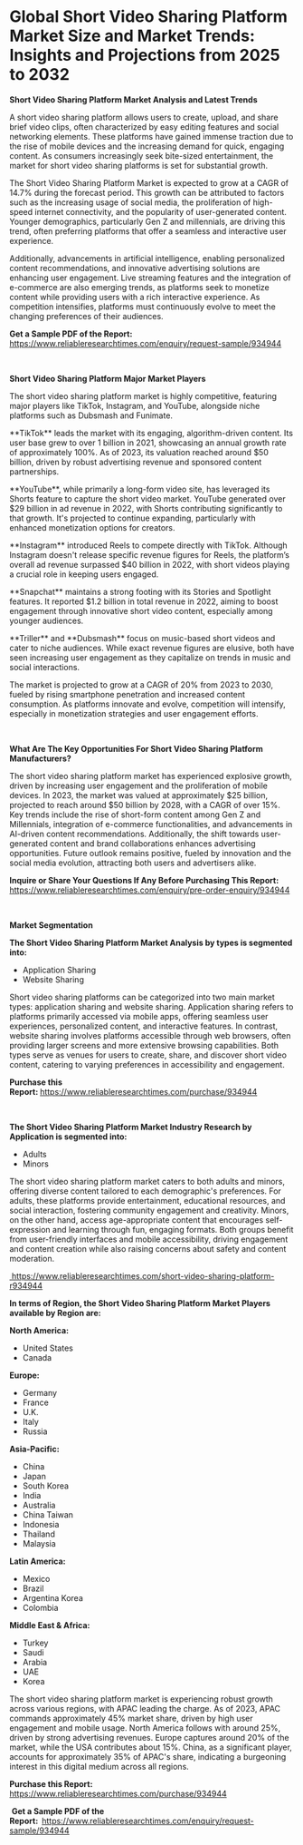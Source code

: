 <p><h1>Global Short Video Sharing Platform Market Size and Market Trends: Insights and Projections from 2025 to 2032</h1></p><p><strong>Short Video Sharing Platform Market Analysis and Latest Trends</strong></p>
<p><p>A short video sharing platform allows users to create, upload, and share brief video clips, often characterized by easy editing features and social networking elements. These platforms have gained immense traction due to the rise of mobile devices and the increasing demand for quick, engaging content. As consumers increasingly seek bite-sized entertainment, the market for short video sharing platforms is set for substantial growth.</p><p>The Short Video Sharing Platform Market is expected to grow at a CAGR of 14.7% during the forecast period. This growth can be attributed to factors such as the increasing usage of social media, the proliferation of high-speed internet connectivity, and the popularity of user-generated content. Younger demographics, particularly Gen Z and millennials, are driving this trend, often preferring platforms that offer a seamless and interactive user experience.</p><p>Additionally, advancements in artificial intelligence, enabling personalized content recommendations, and innovative advertising solutions are enhancing user engagement. Live streaming features and the integration of e-commerce are also emerging trends, as platforms seek to monetize content while providing users with a rich interactive experience. As competition intensifies, platforms must continuously evolve to meet the changing preferences of their audiences.</p></p>
<p><strong>Get a Sample PDF of the Report:&nbsp;</strong> <a href="https://www.reliableresearchtimes.com/enquiry/request-sample/934944?utm_campaign=3113&utm_medium=2&utm_source=Github&utm_content=ia&utm_term=17042025&utm_id=short-video-sharing-platform">https://www.reliableresearchtimes.com/enquiry/request-sample/934944</a></p>
<p>&nbsp;</p>
<p><strong>Short Video Sharing Platform Major Market Players</strong></p>
<p><p>The short video sharing platform market is highly competitive, featuring major players like TikTok, Instagram, and YouTube, alongside niche platforms such as Dubsmash and Funimate. </p><p>**TikTok** leads the market with its engaging, algorithm-driven content. Its user base grew to over 1 billion in 2021, showcasing an annual growth rate of approximately 100%. As of 2023, its valuation reached around $50 billion, driven by robust advertising revenue and sponsored content partnerships. </p><p>**YouTube**, while primarily a long-form video site, has leveraged its Shorts feature to capture the short video market. YouTube generated over $29 billion in ad revenue in 2022, with Shorts contributing significantly to that growth. It's projected to continue expanding, particularly with enhanced monetization options for creators.</p><p>**Instagram** introduced Reels to compete directly with TikTok. Although Instagram doesn't release specific revenue figures for Reels, the platform’s overall ad revenue surpassed $40 billion in 2022, with short videos playing a crucial role in keeping users engaged. </p><p>**Snapchat** maintains a strong footing with its Stories and Spotlight features. It reported $1.2 billion in total revenue in 2022, aiming to boost engagement through innovative short video content, especially among younger audiences.</p><p>**Triller** and **Dubsmash** focus on music-based short videos and cater to niche audiences. While exact revenue figures are elusive, both have seen increasing user engagement as they capitalize on trends in music and social interactions. </p><p>The market is projected to grow at a CAGR of 20% from 2023 to 2030, fueled by rising smartphone penetration and increased content consumption. As platforms innovate and evolve, competition will intensify, especially in monetization strategies and user engagement efforts.</p></p>
<p>&nbsp;</p>
<p><strong>What Are The Key Opportunities For Short Video Sharing Platform Manufacturers?</strong></p>
<p><p>The short video sharing platform market has experienced explosive growth, driven by increasing user engagement and the proliferation of mobile devices. In 2023, the market was valued at approximately $25 billion, projected to reach around $50 billion by 2028, with a CAGR of over 15%. Key trends include the rise of short-form content among Gen Z and Millennials, integration of e-commerce functionalities, and advancements in AI-driven content recommendations. Additionally, the shift towards user-generated content and brand collaborations enhances advertising opportunities. Future outlook remains positive, fueled by innovation and the social media evolution, attracting both users and advertisers alike.</p></p>
<p><strong>Inquire or Share Your Questions If Any Before Purchasing This Report:</strong> <a href="https://www.reliableresearchtimes.com/enquiry/pre-order-enquiry/934944?utm_campaign=3113&utm_medium=2&utm_source=Github&utm_content=ia&utm_term=17042025&utm_id=short-video-sharing-platform">https://www.reliableresearchtimes.com/enquiry/pre-order-enquiry/934944</a></p>
<p>&nbsp;</p>
<p><strong>Market Segmentation</strong></p>
<p><strong>The Short Video Sharing Platform Market Analysis by types is segmented into:</strong></p>
<p><ul><li>Application Sharing</li><li>Website Sharing</li></ul></p>
<p><p>Short video sharing platforms can be categorized into two main market types: application sharing and website sharing. Application sharing refers to platforms primarily accessed via mobile apps, offering seamless user experiences, personalized content, and interactive features. In contrast, website sharing involves platforms accessible through web browsers, often providing larger screens and more extensive browsing capabilities. Both types serve as venues for users to create, share, and discover short video content, catering to varying preferences in accessibility and engagement.</p></p>
<p><strong>Purchase this Report:&nbsp;</strong><a href="https://www.reliableresearchtimes.com/purchase/934944?utm_campaign=3113&utm_medium=2&utm_source=Github&utm_content=ia&utm_term=17042025&utm_id=short-video-sharing-platform">https://www.reliableresearchtimes.com/purchase/934944</a></p>
<p>&nbsp;</p>
<p><strong>The Short Video Sharing Platform Market Industry Research by Application is segmented into:</strong></p>
<p><ul><li>Adults</li><li>Minors</li></ul></p>
<p><p>The short video sharing platform market caters to both adults and minors, offering diverse content tailored to each demographic's preferences. For adults, these platforms provide entertainment, educational resources, and social interaction, fostering community engagement and creativity. Minors, on the other hand, access age-appropriate content that encourages self-expression and learning through fun, engaging formats. Both groups benefit from user-friendly interfaces and mobile accessibility, driving engagement and content creation while also raising concerns about safety and content moderation.</p></p>
<p><a href="https://www.reliableresearchtimes.com/short-video-sharing-platform-r934944?utm_campaign=3113&utm_medium=2&utm_source=Github&utm_content=ia&utm_term=17042025&utm_id=short-video-sharing-platform">&nbsp;https://www.reliableresearchtimes.com/short-video-sharing-platform-r934944</a></p>
<p><strong>In terms of Region, the Short Video Sharing Platform Market Players available by Region are:</strong></p>
<p>
    <p> <strong> North America: </strong>
        <ul>
            <li>United States</li>
            <li>Canada</li>
        </ul>
        </p> 
    <p> <strong> Europe: </strong>
        <ul>
            <li>Germany</li>
            <li>France</li>
            <li>U.K.</li>
            <li>Italy</li>
            <li>Russia</li>
        </ul>
        </p> 
    <p> <strong> Asia-Pacific: </strong>
        <ul>
            <li>China</li>
            <li>Japan</li>
            <li>South Korea</li>
            <li>India</li>
            <li>Australia</li>
            <li>China Taiwan</li>
            <li>Indonesia</li>
            <li>Thailand</li>
            <li>Malaysia</li>
        </ul>
        </p> 
    <p> <strong> Latin America: </strong>
        <ul>
            <li>Mexico</li>
            <li>Brazil</li>
            <li>Argentina Korea</li>
            <li>Colombia</li>
        </ul>
        </p> 
    <p> <strong> Middle East & Africa: </strong>
        <ul>
            <li>Turkey</li>
            <li>Saudi</li>
            <li>Arabia</li>
            <li>UAE</li>
            <li>Korea</li>
        </ul>
    </p>
    </p>
<p><p>The short video sharing platform market is experiencing robust growth across various regions, with APAC leading the charge. As of 2023, APAC commands approximately 45% market share, driven by high user engagement and mobile usage. North America follows with around 25%, driven by strong advertising revenues. Europe captures around 20% of the market, while the USA contributes about 15%. China, as a significant player, accounts for approximately 35% of APAC's share, indicating a burgeoning interest in this digital medium across all regions.</p></p>
<p><strong>Purchase this Report: </strong><a href="https://www.reliableresearchtimes.com/purchase/934944?utm_campaign=3113&utm_medium=2&utm_source=Github&utm_content=ia&utm_term=17042025&utm_id=short-video-sharing-platform">https://www.reliableresearchtimes.com/purchase/934944</a></p>
<p>&nbsp;<strong>Get a Sample PDF of the Report:&nbsp;&nbsp;</strong><a href="https://www.reliableresearchtimes.com/enquiry/request-sample/934944?utm_campaign=3113&utm_medium=2&utm_source=Github&utm_content=ia&utm_term=17042025&utm_id=short-video-sharing-platform">https://www.reliableresearchtimes.com/enquiry/request-sample/934944</a></p>
<p><strong></strong></p>
<p><p></p><p></p><p></p></p>